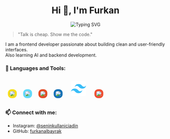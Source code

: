 <h1 align="center">Hi 👋, I'm Furkan</h1>
<p align="center">
  <img src="https://readme-typing-svg.herokuapp.com?font=Fira+Code&duration=3000&pause=1000&color=00F7FF&center=true&width=435&lines=Frontend+Developer;AI+and+Tech+Explorer;Lifelong+Learner" alt="Typing SVG" />
</p>

> "Talk is cheap. Show me the code."

I am a frontend developer passionate about building clean and user-friendly interfaces.  
Also learning AI and backend development.

### 🚀 Languages and Tools:
<p align="left">
  <img src="https://cdn.jsdelivr.net/gh/devicons/devicon/icons/javascript/javascript-original.svg" height="48" style="margin: 8px; padding: 6px; border-radius: 12px; background-color: #f7df1e;" />
  <img src="https://cdn.jsdelivr.net/gh/devicons/devicon/icons/react/react-original.svg" height="48" style="margin: 8px; padding: 6px; border-radius: 12px; background-color: #61dafb;" />
  <img src="https://cdn.jsdelivr.net/gh/devicons/devicon/icons/html5/html5-original.svg" height="48" style="margin: 8px; padding: 6px; border-radius: 12px; background-color: #e34c26;" />
  <img src="https://cdn.jsdelivr.net/gh/devicons/devicon/icons/css3/css3-original.svg" height="48" style="margin: 8px; padding: 6px; border-radius: 12px; background-color: #1572b6;" />
  <img src="https://raw.githubusercontent.com/devicons/devicon/master/icons/tailwindcss/tailwindcss-plain.svg" height="48" style="margin: 8px; padding: 6px; border-radius: 12px;" />
  <img src="https://cdn.jsdelivr.net/gh/devicons/devicon/icons/git/git-original.svg" height="48" style="margin: 8px; padding: 6px; border-radius: 12px; background-color: #f05033;" />
</p>



### 📫 Connect with me:
- Instagram: [@seninkullaniciadin](https://instagram.com/seninkullaniciadin)
- GitHub: [furkanalbayrak](https://github.com/furkanalbayrak)
